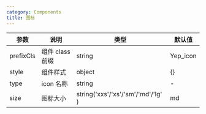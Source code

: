 ```yaml
---
category: Components
title: 图标
---
```


<DEMO>

| 参数      | 说明            | 类型                               | 默认值   |
| --------- | --------------- | ---------------------------------- | -------- |
| prefixCls | 组件 class 前缀 | string                             | Yep_icon |
| style     | 组件样式        | object                             | {}       |
| type      | icon 名称       | string                             | -        |
| size      | 图标大小        | string('xxs'/'xs'/'sm'/'md'/'lg' ) | md       |
